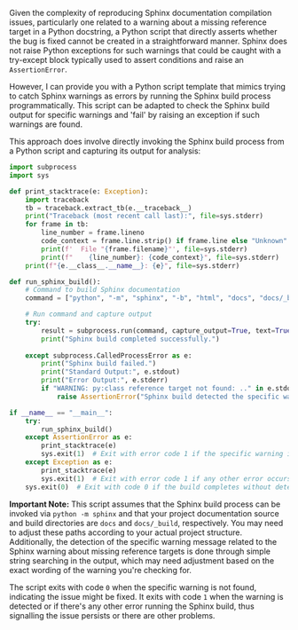 Given the complexity of reproducing Sphinx documentation compilation issues, particularly one related to a warning about a missing reference target in a Python docstring, a Python script that directly asserts whether the bug is fixed cannot be created in a straightforward manner. Sphinx does not raise Python exceptions for such warnings that could be caught with a try-except block typically used to assert conditions and raise an `AssertionError`.

However, I can provide you with a Python script template that mimics trying to catch Sphinx warnings as errors by running the Sphinx build process programmatically. This script can be adapted to check the Sphinx build output for specific warnings and 'fail' by raising an exception if such warnings are found.

This approach does involve directly invoking the Sphinx build process from a Python script and capturing its output for analysis:

```python
import subprocess
import sys

def print_stacktrace(e: Exception):
    import traceback
    tb = traceback.extract_tb(e.__traceback__)
    print("Traceback (most recent call last):", file=sys.stderr)
    for frame in tb:
        line_number = frame.lineno
        code_context = frame.line.strip() if frame.line else "Unknown"
        print(f'  File "{frame.filename}"', file=sys.stderr)
        print(f"    {line_number}: {code_context}", file=sys.stderr)
    print(f"{e.__class__.__name__}: {e}", file=sys.stderr)

def run_sphinx_build():
    # Command to build Sphinx documentation
    command = ["python", "-m", "sphinx", "-b", "html", "docs", "docs/_build"]

    # Run command and capture output
    try:
        result = subprocess.run(command, capture_output=True, text=True, check=True)
        print("Sphinx build completed successfully.")
    
    except subprocess.CalledProcessError as e:
        print("Sphinx build failed.")
        print("Standard Output:", e.stdout)
        print("Error Output:", e.stderr)
        if "WARNING: py:class reference target not found: .." in e.stdout or "WARNING: py:class reference target not found: .." in e.stderr:
            raise AssertionError("Sphinx build detected the specific warning.")

if __name__ == "__main__":
    try:
        run_sphinx_build()
    except AssertionError as e:
        print_stacktrace(e)
        sys.exit(1)  # Exit with error code 1 if the specific warning is detected
    except Exception as e:
        print_stacktrace(e)
        sys.exit(1)  # Exit with error code 1 if any other error occurs during Sphinx build
    sys.exit(0)  # Exit with code 0 if the build completes without detecting the specific warning
```

**Important Note:** This script assumes that the Sphinx build process can be invoked via `python -m sphinx` and that your project documentation source and build directories are `docs` and `docs/_build`, respectively. You may need to adjust these paths according to your actual project structure. Additionally, the detection of the specific warning message related to the Sphinx warning about missing reference targets is done through simple string searching in the output, which may need adjustment based on the exact wording of the warning you're checking for.

The script exits with code `0` when the specific warning is not found, indicating the issue might be fixed. It exits with code `1` when the warning is detected or if there's any other error running the Sphinx build, thus signalling the issue persists or there are other problems.